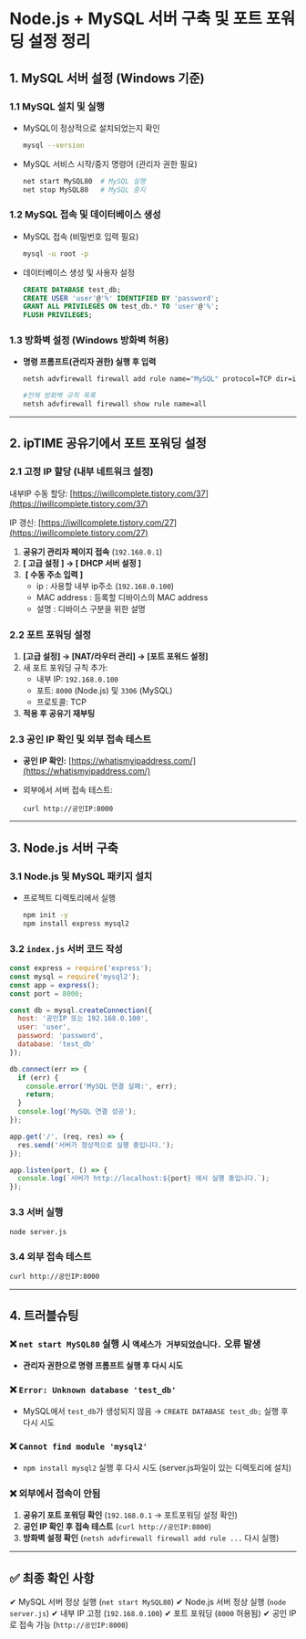 # Node.js + MySQL 서버 구축 및 포트 포워딩 설정 정리

## 1. MySQL 서버 설정 (Windows 기준)

### 1.1 MySQL 설치 및 실행

- MySQL이 정상적으로 설치되었는지 확인
    
    ```bash
    mysql --version
    ```
    
- MySQL 서비스 시작/중지 명령어 (관리자 권한 필요)
    
    ```bash
    net start MySQL80  # MySQL 실행
    net stop MySQL80   # MySQL 중지
    ```
    

### 1.2 MySQL 접속 및 데이터베이스 생성

- MySQL 접속 (비밀번호 입력 필요)
    
    ```bash
    mysql -u root -p
    ```
    
- 데이터베이스 생성 및 사용자 설정
    
    ```sql
    CREATE DATABASE test_db;
    CREATE USER 'user'@'%' IDENTIFIED BY 'password';
    GRANT ALL PRIVILEGES ON test_db.* TO 'user'@'%';
    FLUSH PRIVILEGES;
    ```
    

### 1.3 방화벽 설정 (Windows 방화벽 허용)

- **명령 프롬프트(관리자 권한) 실행 후 입력**
    
    ```bash
    netsh advfirewall firewall add rule name="MySQL" protocol=TCP dir=in localport=3306 action=allow
    ```
    
    ```bash
    #전체 방화벽 규칙 목록
    netsh advfirewall firewall show rule name=all
    ```
    

---

## 2. ipTIME 공유기에서 포트 포워딩 설정

### 2.1 고정 IP 할당 (내부 네트워크 설정)

내부IP 수동 할당:  [https://iwillcomplete.tistory.com/37](https://iwillcomplete.tistory.com/37)

IP 갱신: [https://iwillcomplete.tistory.com/27](https://iwillcomplete.tistory.com/27)

1. **공유기 관리자 페이지 접속** (`192.168.0.1`)
2. **[ 고급 설정 ] → [ DHCP 서버 설정 ]**
3.  **[ 수동 주소 입력 ]**
    - ip : 사용할 내부 ip주소 (`192.168.0.100`)
    - MAC address : 등록할 디바이스의 MAC address
    - 설명 : 디바이스 구분을 위한 설명

### 2.2 포트 포워딩 설정

1. **[고급 설정] → [NAT/라우터 관리] → [포트 포워드 설정]**
2. 새 포트 포워딩 규칙 추가:
    - 내부 IP: `192.168.0.100`
    - 포트: `8000` (Node.js) 및 `3306` (MySQL)
    - 프로토콜: TCP
3. **적용 후 공유기 재부팅**

### 2.3 공인 IP 확인 및 외부 접속 테스트

- **공인 IP 확인:** [https://whatismyipaddress.com/](https://whatismyipaddress.com/)
- 외부에서 서버 접속 테스트:
    
    ```
    curl http://공인IP:8000
    ```
    

---

## 3. Node.js 서버 구축

### 3.1 Node.js 및 MySQL 패키지 설치

- 프로젝트 디렉토리에서 실행
    
    ```bash
    npm init -y
    npm install express mysql2
    ```
    

### 3.2 `index.js` 서버 코드 작성

```jsx
const express = require('express');
const mysql = require('mysql2');
const app = express();
const port = 8000;

const db = mysql.createConnection({
  host: '공인IP 또는 192.168.0.100',
  user: 'user',
  password: 'password',
  database: 'test_db'
});

db.connect(err => {
  if (err) {
    console.error('MySQL 연결 실패:', err);
    return;
  }
  console.log('MySQL 연결 성공');
});

app.get('/', (req, res) => {
  res.send('서버가 정상적으로 실행 중입니다.');
});

app.listen(port, () => {
  console.log(`서버가 http://localhost:${port} 에서 실행 중입니다.`);
});
```

### 3.3 서버 실행

```bash
node server.js
```

### 3.4 외부 접속 테스트

```bash
curl http://공인IP:8000
```

---

## 4. 트러블슈팅

### ❌ `net start MySQL80` 실행 시 `액세스가 거부되었습니다.` 오류 발생

- **관리자 권한으로 명령 프롬프트 실행 후 다시 시도**

### ❌ `Error: Unknown database 'test_db'`

- MySQL에서 `test_db`가 생성되지 않음 → `CREATE DATABASE test_db;` 실행 후 다시 시도

### ❌ `Cannot find module 'mysql2'`

- `npm install mysql2` 실행 후 다시 시도 (server.js파일이 있는 디렉토리에 설치)

### ❌ 외부에서 접속이 안됨

1. **공유기 포트 포워딩 확인** (`192.168.0.1` → 포트포워딩 설정 확인)
2. **공인 IP 확인 후 접속 테스트** (`curl http://공인IP:8000`)
3. **방화벽 설정 확인** (`netsh advfirewall firewall add rule ...` 다시 실행)

---

## ✅ 최종 확인 사항

✔ MySQL 서버 정상 실행 (`net start MySQL80`)
✔ Node.js 서버 정상 실행 (`node server.js`)
✔ 내부 IP 고정 (`192.168.0.100`)
✔ 포트 포워딩 (`8000` 허용됨)
✔ 공인 IP로 접속 가능 (`http://공인IP:8000`)
